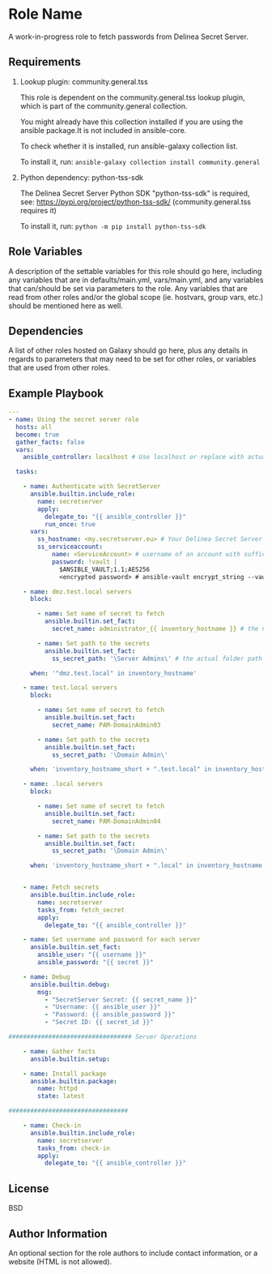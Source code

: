 Role Name
=========

A work-in-progress role to fetch passwords from Delinea Secret Server.

Requirements
------------

1. Lookup plugin: community.general.tss
   
    This role is dependent on the community.general.tss lookup plugin, which is part of the community.general collection.

    You might already have this collection installed if you are using the ansible package.It is not included in ansible-core.

    To check whether it is installed, run ansible-galaxy collection list.

    To install it, run: `ansible-galaxy collection install community.general`

2. Python dependency: python-tss-sdk

    The Delinea Secret Server Python SDK "python-tss-sdk" is required, see: https://pypi.org/project/python-tss-sdk/
    (community.general.tss requires it)

    To install it, run: `python -m pip install python-tss-sdk`

Role Variables
--------------

A description of the settable variables for this role should go here, including any variables that are in defaults/main.yml, vars/main.yml, and any variables that can/should be set via parameters to the role. Any variables that are read from other roles and/or the global scope (ie. hostvars, group vars, etc.) should be mentioned here as well.

Dependencies
------------

A list of other roles hosted on Galaxy should go here, plus any details in regards to parameters that may need to be set for other roles, or variables that are used from other roles.

Example Playbook
----------------

```yaml
---
- name: Using the secret server role
  hosts: all
  become: true
  gather_facts: false
  vars:
    ansible_controller: localhost # Use localhost or replace with actual ansible controller

  tasks:

    - name: Authenticate with SecretServer
      ansible.builtin.include_role:
        name: secretserver
        apply:
          delegate_to: "{{ ansible_controller }}"
          run_once: true
      vars:
        ss_hostname: <my.secretserver.eu> # Your Delinea Secret Server hostname
        ss_serviceaccount:
            name: <ServiceAccount> # username of an account with sufficient permissions to access secrets
            password: !vault |
              $ANSIBLE_VAULT;1.1;AES256
              <encrypted password> # ansible-vault encrypt_string --vault-password-file /path/to/file

    - name: dmz.test.local servers
      block:

        - name: Set name of secret to fetch
          ansible.builtin.set_fact:
            secret_name: administrator_{{ inventory_hostname }} # the name of the secret to fetch from secret server

        - name: Set path to the secrets
          ansible.builtin.set_fact:
            ss_secret_path: '\Server Admins\' # the actual folder path as seen on the secret server web interface

      when: '"dmz.test.local" in inventory_hostname'

    - name: test.local servers
      block:

        - name: Set name of secret to fetch
          ansible.builtin.set_fact:
            secret_name: PAM-DomainAdmin03

        - name: Set path to the secrets
          ansible.builtin.set_fact:
            ss_secret_path: '\Domain Admin\'

      when: 'inventory_hostname_short + ".test.local" in inventory_hostname'

    - name: .local servers
      block:

        - name: Set name of secret to fetch
          ansible.builtin.set_fact:
            secret_name: PAM-DomainAdmin04

        - name: Set path to the secrets
          ansible.builtin.set_fact:
            ss_secret_path: '\Domain Admin\'

      when: 'inventory_hostname_short + ".local" in inventory_hostname'


    - name: Fetch secrets
      ansible.builtin.include_role:
        name: secretserver
        tasks_from: fetch_secret
        apply:
          delegate_to: "{{ ansible_controller }}"

    - name: Set username and password for each server
      ansible.builtin.set_fact:
        ansible_user: "{{ username }}"
        ansible_password: "{{ secret }}"

    - name: Debug
      ansible.builtin.debug:
        msg:
          - "SecretServer Secret: {{ secret_name }}"
          - "Username: {{ ansible_user }}"
          - "Password: {{ ansible_password }}"
          - "Secret ID: {{ secret_id }}"

################################## Server Operations

    - name: Gather facts
      ansible.builtin.setup:

    - name: Install package
      ansible.builtin.package:
        name: httpd
        state: latest

#################################

    - name: Check-in
      ansible.builtin.include_role:
        name: secretserver
        tasks_from: check-in
        apply:
          delegate_to: "{{ ansible_controller }}"

```


License
-------

BSD

Author Information
------------------

An optional section for the role authors to include contact information, or a website (HTML is not allowed).
